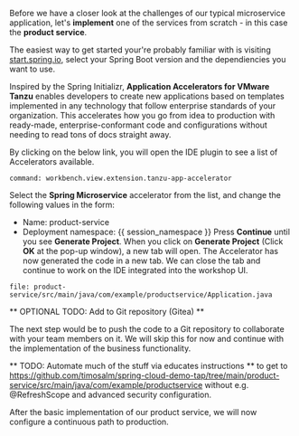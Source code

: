 Before we have a closer look at the challenges of our typical microservice application, let's **implement** one of the services from scratch - in this case the **product service**.

The easiest way to get started your're probably familiar with is visiting [start.spring.io](https://start.spring.io), select your Spring Boot version and the dependiencies you want to use.

Inspired by the Spring Initializr, **Application Accelerators for VMware Tanzu** enables developers to create new applications based on templates implemented in any technology that follow enterprise standards of your organization. This accelerates how you go from idea to production with ready-made, enterprise-conformant code and configurations without needing to read tons of docs straight away.

By clicking on the below link, you will open the IDE plugin to see a list of Accelerators available.
```editor:execute-command
command: workbench.view.extension.tanzu-app-accelerator
```

Select the **Spring Microservice** accelerator from the list, and change the following values in the form:
- Name: product-service
- Deployment namespace: {{ session_namespace }}
Press **Continue** until you see **Generate Project**. When you click on **Generate Project** (Click **OK** at the pop-up window), a new tab will open. The Accelerator has now generated the code in a new tab. We can close the tab and continue to work on the IDE integrated into the workshop UI.

```editor:open-file
file: product-service/src/main/java/com/example/productservice/Application.java
```

** OPTIONAL TODO: Add to Git repository (Gitea) **

The next step would be to push the code to a Git repository to collaborate with your team members on it. We will skip this for now and continue with the implementation of the business functionality.

** TODO: Automate much of the stuff via educates instructions ** to get to https://github.com/timosalm/spring-cloud-demo-tap/tree/main/product-service/src/main/java/com/example/productservice without e.g. @RefreshScope and advanced security configuration.

After the basic implementation of our product service, we will now configure a continuous path to production.